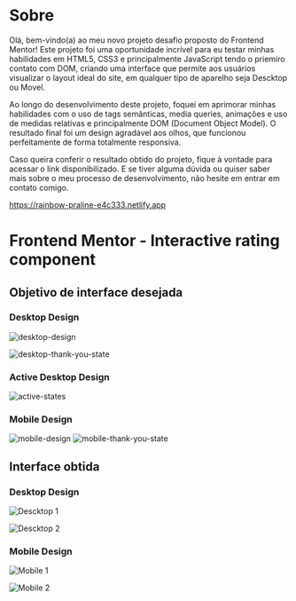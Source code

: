 # Sobre

Olá, bem-vindo(a) ao meu novo projeto desafio proposto do Frontend Mentor! Este projeto foi uma oportunidade incrível para eu testar minhas habilidades em HTML5, CSS3 e principalmente JavaScript tendo o priemiro contato com DOM, criando uma interface que permite aos usuários visualizar o layout ideal do site, em qualquer tipo de aparelho seja Descktop ou Movel.

Ao longo do desenvolvimento deste projeto, foquei em aprimorar minhas habilidades com o uso de tags semânticas, media queries, animações e uso de medidas relativas e principalmente DOM (Document Object Model). O resultado final foi um design agradável aos olhos, que funcionou perfeitamente de forma totalmente responsiva.

Caso queira conferir o resultado obtido do projeto, fique à vontade para acessar o link disponibilizado. E se tiver alguma dúvida ou quiser saber mais sobre o meu processo de desenvolvimento, não hesite em entrar em contato comigo.

https://rainbow-praline-e4c333.netlify.app

# Frontend Mentor - Interactive rating component

## Objetivo de interface desejada 

### Desktop Design

![desktop-design](https://user-images.githubusercontent.com/115605744/228411521-a98d3ce6-2072-4a42-a1b5-52ad8052b126.jpg)

![desktop-thank-you-state](https://user-images.githubusercontent.com/115605744/228411563-ae7c6b30-2f98-40db-b8b4-d616c59653ea.jpg)

### Active Desktop Design

![active-states](https://user-images.githubusercontent.com/115605744/228411536-2aa42465-847a-48f9-a7bb-6d2676ed1a73.jpg)

### Mobile Design

![mobile-design](https://user-images.githubusercontent.com/115605744/228411814-63844970-f5fc-4768-a7bf-8b2fb3793931.jpg) ![mobile-thank-you-state](https://user-images.githubusercontent.com/115605744/228411844-9bca95fa-0d6b-44cd-b534-76872fa0fa4c.jpg)

## Interface obtida

### Desktop Design

![Descktop 1](https://user-images.githubusercontent.com/115605744/228412527-a49ebc05-33f4-48f8-97c9-d3d0e2fd17b3.png)

![Descktop 2](https://user-images.githubusercontent.com/115605744/228412552-7b61694f-a022-4253-92a1-130e2516c0e7.png)

### Mobile Design

![Mobile 1](https://user-images.githubusercontent.com/115605744/228412588-f36a4962-9ba7-482f-9d8c-99c94062ce9a.png)

![Mobile 2](https://user-images.githubusercontent.com/115605744/228412604-db00d6c0-6da9-4562-8466-26ad5ca4287c.png)
